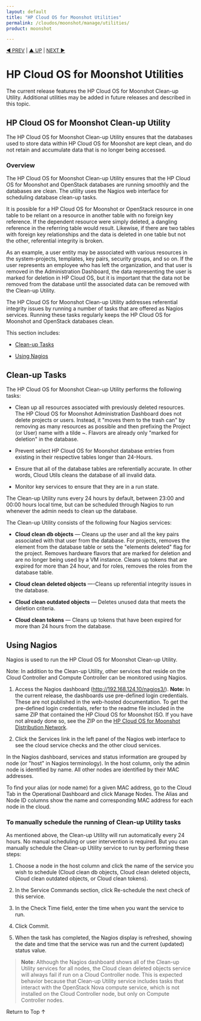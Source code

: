 ```yaml
---
layout: default
title: "HP Cloud OS for Moonshot Utilities"
permalink: /cloudos/moonshot/manage/utilities/
product: moonshot

---
```



<script>

function PageRefresh {
onLoad="window.refresh"
}

PageRefresh();

</script>


<p style="font-size: small;"> <a href="/cloudos/moonshot/manage/">&#9664; PREV</a> | <a href="/cloudos/moonshot/manage/">&#9650; UP</a> | <a href="/cloudos/moonshot/manage/troubleshooting/">NEXT &#9654;</a> </p>

# HP Cloud OS for Moonshot Utilities

The current release features the HP Cloud OS for Moonshot Clean-up Utility. Additional utilities may be added in future releases and described in this topic.

## HP Cloud OS for Moonshot Clean-up Utility
 
The HP Cloud OS for Moonshot Clean-up Utility ensures that the databases used to store data within HP Cloud OS for Moonshot are kept clean, 
and do not retain and accumulate data that is no longer being accessed. 

### Overview

The HP Cloud OS for Moonshot Clean-up Utility ensures that the HP Cloud OS for Moonshot and OpenStack databases are running smoothly and the databases are clean. 
The utility uses the Nagios web interface for scheduling database clean-up tasks.

It is possible for a HP Cloud OS for Moonshot or OpenStack resource in one table to be reliant on a resource in another table with 
no foreign key reference. If the dependent resource were simply deleted, a dangling reference in the referring table 
would result. Likewise, if there are two tables with foreign key relationships and the data is deleted in one table 
but not the other, referential integrity is broken. 

As an example, a user entity may be associated with various resources in the system-projects, templates, key pairs, security groups, 
and so on. If the user represents an employee who has left the organization, and that user is removed in the Administration Dashboard, 
the data representing the user is marked for deletion in HP Cloud OS, but it is important that the data not be removed from the 
database until the associated data can be removed with the Clean-up Utility.

The HP Cloud OS for Moonshot Clean-up Utility addresses referential integrity issues by running a number of tasks that are offered as 
Nagios services. Running these tasks regularly keeps the HP Cloud OS for Moonshot and OpenStack databases clean. 

This section includes:

* [Clean-up Tasks](#clean-up-tasks)

* [Using Nagios](#using-nagios)


## Clean-up Tasks

The HP Cloud OS for Moonshot Clean-up Utility performs the following tasks:

* Clean up all resources associated with previously deleted resources. The HP Cloud OS for Moonshot Administration Dashboard does not 
delete projects or users. Instead, it "moves them to the trash can" by removing as many resources as possible and then 
prefixing the Project (or User) name with a tilde ~. Flavors are already only "marked for deletion" in the database.

* Prevent select HP Cloud OS for Moonshot database entries from existing in their respective tables longer than 24-Hours.

* Ensure that all of the database tables are referentially accurate. In other words, Cloud Utils cleans the database of all invalid data.

* Monitor key services to ensure that they are in a run state.

The Clean-up Utility runs every 24 hours by default, between 23:00 and 00:00 hours local time, but can be scheduled 
through Nagios to run whenever the admin needs to clean up the database.

The Clean-up Utility consists of the following four Nagios services:

* **Cloud clean db objects** &mdash; Cleans up the user and all the key pairs associated with that user from the database. 
For projects, removes the element from the database table or sets the "elements deleted" flag for the project. 
Removes hardware flavors that are marked for deletion and are no longer being used by a VM instance. 
Cleans up tokens that are expired for more than 24 hour, and for roles, removes the roles from the database table.

* **Cloud clean deleted objects** &mdash;-Cleans up referential integrity issues in the database.

* **Cloud clean outdated objects** &mdash; Deletes unused data that meets the deletion criteria.

* **Cloud clean tokens** &mdash; Cleans up tokens that have been expired for more than 24 hours from the database.


## Using Nagios

Nagios is used to run the HP Cloud OS for Moonshot Clean-up Utility. 

Note: In addition to the Clean-up Utility, other services that reside on the Cloud Controller and Compute Controller 
can be monitored using Nagios. 

1.	Access the Nagios dashboard (http://192.168.124.10/nagios3/). **Note:** In the current release, the dashboards use pre-defined login credentials. These are not published in the web-hosted documentation. To get the pre-defined login credentials, refer to the readme file included in the same ZIP that contained the HP Cloud OS for Moonshot ISO. 
If you have not already done so, see the ZIP on the <a href="https://cloudos.hpwsportal.com" target="codn">HP Cloud OS for Moonshot Distribution Network</a>. 

2.	Click the Services link in the left panel of the Nagios web interface to see the cloud service checks and the other cloud services. 

In the Nagios dashboard, services and  status information are grouped by node (or "host" in Nagios terminology). 
In the host column, only the admin node is identified by name. All other nodes are identified by their MAC addresses. 

To find your alias (or node name) for a given MAC address, go to the Cloud Tab in the Operational Dashboard and click Manage Nodes. 
The Alias and Node ID columns show the name and corresponding MAC address for each node in the cloud. 


### To manually schedule the running of Clean-up Utility tasks

As mentioned above, the Clean-up Utility will run automatically every 24 hours. 
No manual scheduling or user intervention is required. But you can manually schedule the Clean-up Utility service to run by 
performing these steps:

1.	Choose a node in the host column and click the name of the service you wish to schedule (Cloud clean db objects, Cloud clean deleted objects, Cloud clean outdated objects, or Cloud clean tokens). 

2.	In the Service Commands section, click Re-schedule the next check of this service.

3.	In the Check Time field, enter the time when you want the service to run.

4.	Click Commit.

5.	When the task has completed, the Nagios display is refreshed, showing the date and time that the service was run and the current (updated) status value. 

> **Note**: Although the Nagios dashboard shows all of the Clean-up Utility services for all nodes, 
the Cloud clean deleted objects service will always fail if run on a Cloud Controller node. This is expected behavior 
because that Clean-up Utility service includes tasks that interact with the OpenStack Nova compute service, 
which is not installed on the Cloud Controller node, but only on Compute Controller nodes.
 
<a href="#top" style="padding:14px 0px 14px 0px; text-decoration: none;"> Return to Top &#8593; </a>

